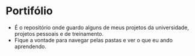 # Portifólio
 
* É o repositório onde guardo alguns de meus projetos da universidade, projetos pessoais e de treinamento.
* Fique a vontade para navegar pelas pastas e ver o que eu ando aprendendo.
